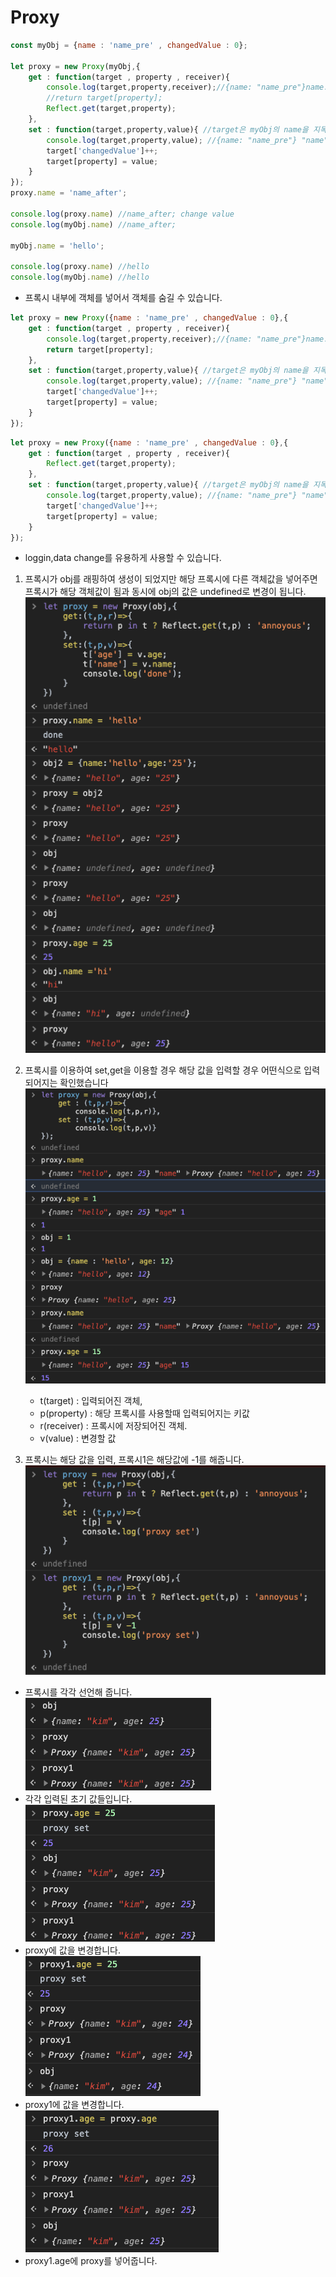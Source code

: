 Proxy
===
```js
const myObj = {name : 'name_pre' , changedValue : 0};

let proxy = new Proxy(myObj,{
    get : function(target , property , receiver){ 
        console.log(target,property,receiver);//{name: "name_pre"}name: "name_pre"__proto__: Object "name" Proxy {name: "name_pre"}
        //return target[property];
        Reflect.get(target,property);
    },
    set : function(target,property,value){ //target은 myObj의 name을 지목합니다.
        console.log(target,property,value); //{name: "name_pre"} "name" "hello"
        target['changedValue']++;
        target[property] = value;
    }
});
proxy.name = 'name_after';

console.log(proxy.name) //name_after; change value
console.log(myObj.name) //name_after;

myObj.name = 'hello';

console.log(proxy.name) //hello
console.log(myObj.name) //hello
```
* 프록시 내부에 객체를 넣어서 객체를 숨길 수 있습니다.
```js
let proxy = new Proxy({name : 'name_pre' , changedValue : 0},{
    get : function(target , property , receiver){ 
        console.log(target,property,receiver);//{name: "name_pre"}name: "name_pre"__proto__: Object "name" Proxy {name: "name_pre"}
        return target[property];
    },
    set : function(target,property,value){ //target은 myObj의 name을 지목합니다.
        console.log(target,property,value); //{name: "name_pre"} "name" "hello"
        target['changedValue']++;
        target[property] = value;
    }
});
```

```js
let proxy = new Proxy({name : 'name_pre' , changedValue : 0},{
    get : function(target , property , receiver){ 
        Reflect.get(target,property);
    },
    set : function(target,property,value){ //target은 myObj의 name을 지목합니다.
        console.log(target,property,value); //{name: "name_pre"} "name" "hello"
        target['changedValue']++;
        target[property] = value;
    }
});
```
* loggin,data change를 유용하게 사용할 수 있습니다.
1. 프록시가 obj를 래핑하여 생성이 되었지만 해당 프록시에 다른 객체값을 넣어주면 프록시가 해당 객체값이 됨과 동시에 obj의 값은 undefined로 변경이 됩니다.
![proxy1](./proxy1.png)

2. 프록시를 이용하여 set,get을 이용할 경우 해당 값을 입력할 경우 어떤식으로 입력되어지는 확인했습니다
![proxy2](./proxy2.png)

    * t(target) : 입력되어진 객체,
    * p(property) : 해당 프록시를 사용할때 입력되어지는 키값
    * r(receiver) : 프록시에 저장되어진 객체.
    * v(value) : 변경할 값

3. 프록시는 해당 값을 입력, 프록시1은 해당값에 -1를 해줍니다.
![proxy2](./proxysetting.png)
* 프록시를 각각 선언해 줍니다.  
![proxy2](./proxyprint.png)
* 각각 입력된 초기 값들입니다.  
![proxy2](./proxychange.png)
* proxy에 값을 변경합니다.  
![proxy2](./proxy1change.png)
* proxy1에 값을 변경합니다.  
![proxy2](./proxy1inproxy.png)
* proxy1.age에 proxy를 넣어줍니다.
